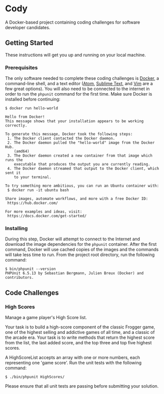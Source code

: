 # Cody
A Docker-based project containing coding challenges for software developer candidates.

## Getting Started

These instructions will get you up and running on your local machine.

### Prerequisites

The only software needed to complete these coding challenges is [Docker](https://docs.docker.com/get-docker/), a
command-line shell, and a text editor ([Atom](https://atom.io/), [Sublime Text](http://www.sublimetext.com/), and
[Vim](https://www.vim.org/) are a few great options). You will also need to be connected to the internet in order to run
the `phpunit` command for the first time. Make sure Docker is installed before continuing:

```console
$ docker run hello-world

Hello from Docker!
This message shows that your installation appears to be working correctly.

To generate this message, Docker took the following steps:
 1. The Docker client contacted the Docker daemon.
 2. The Docker daemon pulled the "hello-world" image from the Docker Hub.
    (amd64)
 3. The Docker daemon created a new container from that image which runs the
    executable that produces the output you are currently reading.
 4. The Docker daemon streamed that output to the Docker client, which sent it
    to your terminal.

To try something more ambitious, you can run an Ubuntu container with:
 $ docker run -it ubuntu bash

Share images, automate workflows, and more with a free Docker ID:
 https://hub.docker.com/

For more examples and ideas, visit:
 https://docs.docker.com/get-started/

```

### Installing

During this step, Docker will attempt to connect to the Internet and download the image dependencies for the `phpunit`
container. After the first command, Docker will use cached copies of the images and the commands will take less time to
run. From the project root directory, run the following command:

```console
$ bin/phpunit --version
PHPUnit 6.5.13 by Sebastian Bergmann, Julien Breux (Docker) and contributors.

```

## Code Challenges

### High Scores

Manage a game player's High Score list.

Your task is to build a high-score component of the classic Frogger game, one of the highest selling and addictive games
of all time, and a classic of the arcade era. Your task is to write methods that return the highest score from the list,
the last added score, and the top three and top five highest scores.

A HighScoreList accepts an array with one or more numbers, each representing one 'game score'. Run the unit tests with
the following command:

```console
$ ./bin/phpunit HighScores/
```

Please ensure that all unit tests are passing before submitting your solution.
